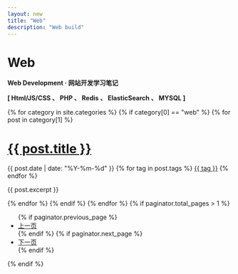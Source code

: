```yaml
---
layout: new
title: "Web"
description: "Web build"  
---
```

<div class="container articles-page">
	<div class="row">
		<div class="col-xs-12 col-md-12 col-lg-12">
			<div class=" domaker infomation">
                <div class="content text-center">
                    <h1>Web</h1>
                    <p><b>Web Development · 网站开发学习笔记</b></p>
                    <p><b>[ Html/JS/CSS 、 PHP 、 Redis 、 ElasticSearch 、 MYSQL ]</b></p>
                </div>
            </div>
			{% for category in site.categories %}
			{% if category[0] == "web" %}
			{% for post in category[1] %}
			<div class="panel">
				<div class="panel-body">
					<h1><a href="{{ post.url | prepend: site.baseurl }}">{{ post.title }}</a></h1>
					<div class="article-attrs">
						<span class="pull-left">
							<i class="fa fa-fw fa-calendar"></i> {{ post.date | date: "%Y-%m-%d" }}
						</span>
						<span><i class="fa fa-fw fa-tags"></i> 
							{% for tag in post.tags %}
								<a href="/2_tags/#{{ tag }}" title="{{ tag }}">{{ tag }}</a>
							{% endfor %}
						</span>
					</div>
					<p>{{ post.excerpt }}</p>
				</div>
			</div>
			{% endfor %}
			{% endif %}
			{% endfor %}
			<!-- Pager -->
			{% if paginator.total_pages > 1 %}
			<ul class="pager">
			    {% if paginator.previous_page %}
			    <li class="previous">
			        <a href="{{ paginator.previous_page_path | prepend: site.baseurl | replace: '//', '/' }}">上一页</a>
			    </li>
			    {% endif %}
			    {% if paginator.next_page %}
			    <li class="next">
			        <a href="{{ paginator.next_page_path | prepend: site.baseurl | replace: '//', '/' }}">下一页</a>
			    </li>
			    {% endif %}
			</ul>
			{% endif %}
		</div>
	</div>
</div>